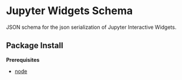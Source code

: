 # Jupyter Widgets Schema

JSON schema for the json serialization of Jupyter Interactive Widgets.

## Package Install

**Prerequisites**

- [node](http://nodejs.org/)
